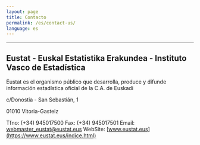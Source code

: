 ```yaml
---
layout: page
title: Contacto
permalink: /es/contact-us/
language: es
---
```


---


**Eustat - Euskal Estatistika Erakundea - Instituto Vasco de Estadística**
--------------------------------------------------------------------------


Eustat es el organismo público que desarrolla, produce y difunde información estadística oficial de la C.A. de Euskadi

c/Donostia - San Sebastián, 1

01010 Vitoria-Gasteiz

Tfno: 		(+34) 945017500
Fax: 		(+34) 945017501
Email: 		webmaster_eustat@eustat.eus
WebSite:	[www.eustat.eus](https://www.eustat.eus/indice.html)
